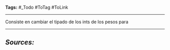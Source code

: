 **Tags:** #_Todo
#ToTag #ToLink 
- - -
Consiste en cambiar el tipado de los ints de los pesos para 

- - - 
## ***Sources:***